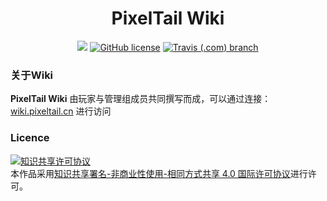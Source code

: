 <h1 align=center>PixelTail Wiki</h1>
<p align=center>
<a href="https://vuepress.vuejs.org/"><img src="https://img.shields.io/badge/poweredby-VuePress-brightgreen?style=for-the-badge"></a>
<a href="https://github.com/BillZhucn/PixelTailWiki/blob/master/LICENSE"><img alt="GitHub license" src="https://img.shields.io/badge/LICENSE-CC--BY--NC--SA%204.0-brightgreen?style=for-the-badge"></a>
<a href="https://travis-ci.com/BillZhucn/PixelTailWiki"><img alt="Travis (.com) branch" src="https://img.shields.io/travis/com/BillZhucn/PixelTailWiki/master?style=for-the-badge"></a>
</p>

### 关于Wiki

**PixelTail Wiki** 由玩家与管理组成员共同撰写而成，可以通过连接：[wiki.pixeltail.cn](https://wiki.pixeltail.cn) 进行访问

### Licence

<a rel="license" href="http://creativecommons.org/licenses/by-nc-sa/4.0/"><img alt="知识共享许可协议" style="border-width:0" src="https://i.creativecommons.org/l/by-nc-sa/4.0/88x31.png" /></a><br />本作品采用<a rel="license" href="http://creativecommons.org/licenses/by-nc-sa/4.0/">知识共享署名-非商业性使用-相同方式共享 4.0 国际许可协议</a>进行许可。
